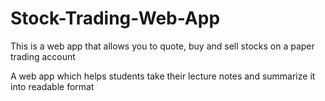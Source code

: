 # Stock-Trading-Web-App

This is a web app that allows you to quote, buy and sell stocks on a paper trading account


A web app which helps students take their lecture notes and summarize it into readable format
